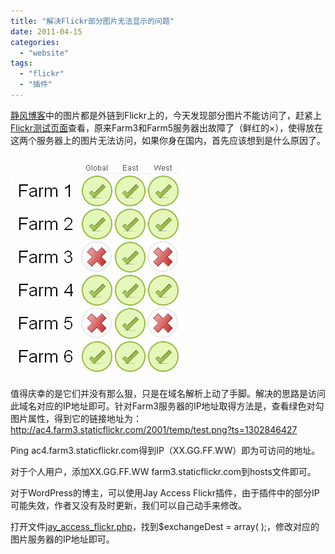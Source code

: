 ```yaml
---
title: "解决Flickr部分图片无法显示的问题"
date: 2011-04-15
categories: 
  - "website"
tags: 
  - "flickr"
  - "插件"
---
```


[静风博客](https://www.jfsay.com)中的图片都是外链到Flickr上的，今天发现部分图片不能访问了，赶紧上[Flickr测试页面](http://www.flickr.com/help/test)查看，原来Farm3和Farm5服务器出故障了（鲜红的×），使得放在这两个服务器上的图片无法访问，如果你身在国内，首先应该想到是什么原因了。

![Flickr 測試頁面](images/5621319206_6a80dd1baf_z.jpg)

值得庆幸的是它们并没有那么狠，只是在域名解析上动了手脚。解决的思路是访问此域名对应的IP地址即可。针对Farm3服务器的IP地址取得方法是，查看绿色对勾图片属性，得到它的链接地址为：http://ac4.farm3.staticflickr.com/2001/temp/test.png?ts=1302846427

Ping ac4.farm3.staticflickr.com得到IP（XX.GG.FF.WW）即为可访问的地址。

对于个人用户，添加XX.GG.FF.WW farm3.staticflickr.com到hosts文件即可。

对于WordPress的博主，可以使用Jay Access Flickr插件，由于插件中的部分IP可能失效，作者又没有及时更新，我们可以自己动手来修改。

打开文件[jay\_access\_flickr.php](https://www.jfsay.com/wp-admin/plugin-editor.php?file=jay-access-flickr/jay_access_flickr.php&plugin=jay-access-flickr/jay_access_flickr.php)，找到$exchangeDest = array( );，修改对应的图片服务器的IP地址即可。

